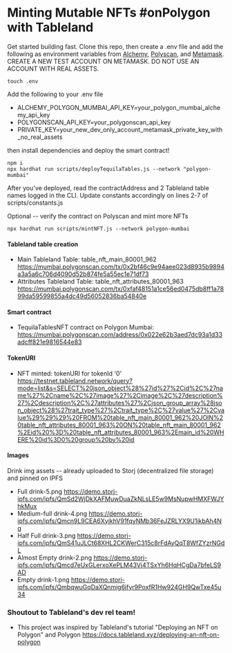 # Minting Mutable NFTs #onPolygon with Tableland 

Get started building fast. Clone this repo, then create a .env file and add the following as environment variables from [Alchemy](https://alchemy.com/), [Polyscan](https://polygonscan.com/apis), and [Metamask](https://metamask.zendesk.com/hc/en-us/articles/360015289632-How-to-export-an-account-s-private-key). CREATE A NEW TEST ACCOUNT ON METAMASK. DO NOT USE AN ACCOUNT WITH REAL ASSETS.

```
touch .env
```

Add the following to your .env file

- ALCHEMY_POLYGON_MUMBAI_API_KEY=your_polygon_mumbai_alchemy_api_key 
- POLYGONSCAN_API_KEY=your_polygonscan_api_key
- PRIVATE_KEY=your_new_dev_only_account_metamask_private_key_with_no_real_assets

then install dependencies and deploy the smart contract!

```
npm i
npx hardhat run scripts/deployTequilaTables.js --network "polygon-mumbai"
```

After you've deployed, read the contractAddress and 2 Tableland table names logged in the CLI. Update constants accordingly on lines 2-7 of scripts/constants.js

Optional -- verify the contract on Polyscan and mint more NFTs

```
npx hardhat run scripts/mintNFT.js --network polygon-mumbai
```


#### Tableland table creation

- Main Tableland Table: table_nft_main_80001_962 https://mumbai.polygonscan.com/tx/0x2bf46c9e94aee023d8935b9894a3a5a6c706d4090d52b874fe5a55ec1e71df73
- Attributes Tableland Table: table_nft_attributes_80001_963 https://mumbai.polygonscan.com/tx/0xfaf48151a1ce56ed0475db8ff1a7899da59599855a4dc49d56052836ba54840e


#### Smart contract

- TequilaTablesNFT contract on Polygon Mumbai: https://mumbai.polygonscan.com/address/0x022e62b3aed7dc93a1d33adcff821e9816544e83


#### TokenURI

- NFT minted: tokenURI for tokenId '0' https://testnet.tableland.network/query?mode=list&s=SELECT%20json_object%28%27id%27%2Cid%2C%27name%27%2Cname%2C%27image%27%2Cimage%2C%27description%27%2Cdescription%2C%27attributes%27%2Cjson_group_array%28json_object%28%27trait_type%27%2Ctrait_type%2C%27value%27%2Cvalue%29%29%29%20FROM%20table_nft_main_80001_962%20JOIN%20table_nft_attributes_80001_963%20ON%20table_nft_main_80001_962%2Eid%20%3D%20table_nft_attributes_80001_963%2Emain_id%20WHERE%20id%3D0%20group%20by%20id

#### Images
Drink img assets -- already uploaded to Storj (decentralized file storage) and pinned on IPFS

- Full drink-5.png https://demo.storj-ipfs.com/ipfs/QmSd2WjDkXAFMuwDuaZkNLsLE5w9MsNupwHMXFWJYhkMux
- Medium-full drink-4.png https://demo.storj-ipfs.com/ipfs/Qmcn9L9CEA6XyikhV91fqyNMb36FeJZRLYX9U1ikbAh4Nq
- Half Full drink-3.png https://demo.storj-ipfs.com/ipfs/QmS41uJLCt68XHL2CKWerC315c8rFdAyQqT8WfZYzrNGdL
- Almost Empty drink-2.png https://demo.storj-ipfs.com/ipfs/Qmcd7eUxGLerxoXePLM43Vj4TSxYh6HqHCgDa7bfeLS9AD
- Empty drink-1.png https://demo.storj-ipfs.com/ipfs/QmbqwuGqDaXQnmig6jfyr9PoxfR1Hw924GH9QwTxe45u34

### Shoutout to Tableland's dev rel team!

- This project was inspired by Tableland's tutorial "Deploying an NFT on Polygon" and Polygon https://docs.tableland.xyz/deploying-an-nft-on-polygon